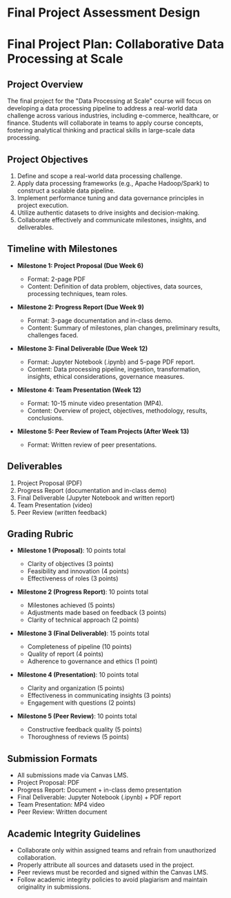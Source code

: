 Final Project Assessment Design
===============================

# Final Project Plan: Collaborative Data Processing at Scale

## Project Overview
The final project for the "Data Processing at Scale" course will focus on developing a data processing pipeline to address a real-world data challenge across various industries, including e-commerce, healthcare, or finance. Students will collaborate in teams to apply course concepts, fostering analytical thinking and practical skills in large-scale data processing.

## Project Objectives
1. Define and scope a real-world data processing challenge.
2. Apply data processing frameworks (e.g., Apache Hadoop/Spark) to construct a scalable data pipeline.
3. Implement performance tuning and data governance principles in project execution.
4. Utilize authentic datasets to drive insights and decision-making.
5. Collaborate effectively and communicate milestones, insights, and deliverables.

## Timeline with Milestones
- **Milestone 1: Project Proposal (Due Week 6)**
  - Format: 2-page PDF
  - Content: Definition of data problem, objectives, data sources, processing techniques, team roles.
  
- **Milestone 2: Progress Report (Due Week 9)**
  - Format: 3-page documentation and in-class demo.
  - Content: Summary of milestones, plan changes, preliminary results, challenges faced.

- **Milestone 3: Final Deliverable (Due Week 12)**
  - Format: Jupyter Notebook (.ipynb) and 5-page PDF report.
  - Content: Data processing pipeline, ingestion, transformation, insights, ethical considerations, governance measures.

- **Milestone 4: Team Presentation (Week 12)**
  - Format: 10-15 minute video presentation (MP4).
  - Content: Overview of project, objectives, methodology, results, conclusions.

- **Milestone 5: Peer Review of Team Projects (After Week 13)**
  - Format: Written review of peer presentations.

## Deliverables
1. Project Proposal (PDF)
2. Progress Report (documentation and in-class demo)
3. Final Deliverable (Jupyter Notebook and written report)
4. Team Presentation (video)
5. Peer Review (written feedback)

## Grading Rubric
- **Milestone 1 (Proposal)**: 10 points total
  - Clarity of objectives (3 points)
  - Feasibility and innovation (4 points)
  - Effectiveness of roles (3 points)

- **Milestone 2 (Progress Report)**: 10 points total
  - Milestones achieved (5 points)
  - Adjustments made based on feedback (3 points)
  - Clarity of technical approach (2 points)

- **Milestone 3 (Final Deliverable)**: 15 points total
  - Completeness of pipeline (10 points)
  - Quality of report (4 points)
  - Adherence to governance and ethics (1 point)

- **Milestone 4 (Presentation)**: 10 points total
  - Clarity and organization (5 points)
  - Effectiveness in communicating insights (3 points)
  - Engagement with questions (2 points)

- **Milestone 5 (Peer Review)**: 10 points total
  - Constructive feedback quality (5 points)
  - Thoroughness of reviews (5 points)

## Submission Formats
- All submissions made via Canvas LMS.
- Project Proposal: PDF
- Progress Report: Document + in-class demo presentation
- Final Deliverable: Jupyter Notebook (.ipynb) + PDF report
- Team Presentation: MP4 video
- Peer Review: Written document

## Academic Integrity Guidelines
- Collaborate only within assigned teams and refrain from unauthorized collaboration.
- Properly attribute all sources and datasets used in the project.
- Peer reviews must be recorded and signed within the Canvas LMS.
- Follow academic integrity policies to avoid plagiarism and maintain originality in submissions.